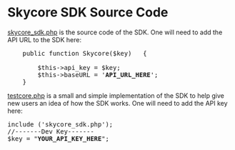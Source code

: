 <h1>Skycore SDK Source Code</h1>

<a href="/1.0/source_code/skycore_sdk.php">skycore_sdk.php</a> is the source code of the SDK.
One will need to add the API URL to the SDK here:
<pre>
	public function Skycore($key)	{

		$this->api_key = $key;
		$this->baseURL = '<strong>API_URL_HERE</strong>';
	}
</pre>

<a href="/1.0/source_code/testcore.php">testcore.php</a> is a small and simple implementation of the SDK to help give new users an idea of how the SDK works.
One will need to add the API key here:
<pre>
include ('skycore_sdk.php');
//-------Dev Key-------
$key = "<strong>YOUR_API_KEY_HERE</strong>";
</pre>
